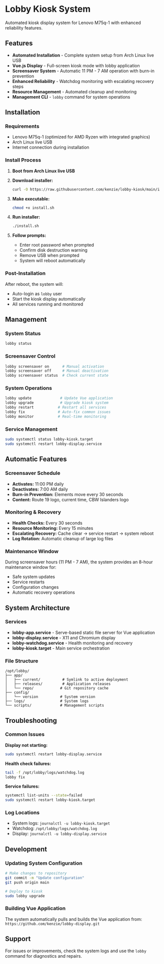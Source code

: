 # Lobby Kiosk System

Automated kiosk display system for Lenovo M75q-1 with enhanced reliability features.

## Features

- **Automated Installation** - Complete system setup from Arch Linux live USB
- **Vue.js Display** - Full-screen kiosk mode with lobby application
- **Screensaver System** - Automatic 11 PM - 7 AM operation with burn-in prevention
- **Enhanced Reliability** - Watchdog monitoring with escalating recovery steps
- **Resource Management** - Automated cleanup and monitoring
- **Management CLI** - `lobby` command for system operations

## Installation

### Requirements
- Lenovo M75q-1 (optimized for AMD Ryzen with integrated graphics)
- Arch Linux live USB
- Internet connection during installation

### Install Process

1. **Boot from Arch Linux live USB**

2. **Download installer:**
   ```bash
   curl -O https://raw.githubusercontent.com/kenzie/lobby-kiosk/main/install.sh
   ```

3. **Make executable:**
   ```bash
   chmod +x install.sh
   ```

4. **Run installer:**
   ```bash
   ./install.sh
   ```

5. **Follow prompts:**
   - Enter root password when prompted
   - Confirm disk destruction warning
   - Remove USB when prompted
   - System will reboot automatically

### Post-Installation

After reboot, the system will:
- Auto-login as `lobby` user
- Start the kiosk display automatically
- All services running and monitored

## Management

### System Status
```bash
lobby status
```

### Screensaver Control
```bash
lobby screensaver on      # Manual activation
lobby screensaver off     # Manual deactivation
lobby screensaver status  # Check current state
```

### System Operations
```bash
lobby update             # Update Vue application
lobby upgrade            # Upgrade kiosk system
lobby restart           # Restart all services
lobby fix               # Auto-fix common issues
lobby monitor           # Real-time monitoring
```

### Service Management
```bash
sudo systemctl status lobby-kiosk.target
sudo systemctl restart lobby-display.service
```

## Automatic Features

### Screensaver Schedule
- **Activates:** 11:00 PM daily
- **Deactivates:** 7:00 AM daily
- **Burn-in Prevention:** Elements move every 30 seconds
- **Content:** Route 19 logo, current time, CBW Islanders logo

### Monitoring & Recovery
- **Health Checks:** Every 30 seconds
- **Resource Monitoring:** Every 15 minutes
- **Escalating Recovery:** Cache clear → service restart → system reboot
- **Log Rotation:** Automatic cleanup of large log files

### Maintenance Window
During screensaver hours (11 PM - 7 AM), the system provides an 8-hour maintenance window for:
- Safe system updates
- Service restarts
- Configuration changes
- Automatic recovery operations

## System Architecture

### Services
- **lobby-app.service** - Serve-based static file server for Vue application
- **lobby-display.service** - X11 and Chromium display
- **lobby-watchdog.service** - Health monitoring and recovery
- **lobby-kiosk.target** - Main service orchestration

### File Structure
```
/opt/lobby/
├── app/
│   ├── current/          # Symlink to active deployment
│   ├── releases/         # Application releases
│   └── repo/            # Git repository cache
├── config/
│   └── version          # System version
├── logs/                # System logs
└── scripts/             # Management scripts
```

## Troubleshooting

### Common Issues

**Display not starting:**
```bash
sudo systemctl restart lobby-display.service
```

**Health check failures:**
```bash
tail -f /opt/lobby/logs/watchdog.log
lobby fix
```

**Service failures:**
```bash
systemctl list-units --state=failed
sudo systemctl restart lobby-kiosk.target
```

### Log Locations
- System logs: `journalctl -u lobby-kiosk.target`
- Watchdog: `/opt/lobby/logs/watchdog.log`
- Display: `journalctl -u lobby-display.service`

## Development

### Updating System Configuration
```bash
# Make changes to repository
git commit -m "Update configuration"
git push origin main

# Deploy to kiosk
sudo lobby upgrade
```

### Building Vue Application
The system automatically pulls and builds the Vue application from:
`https://github.com/kenzie/lobby-display.git`

## Support

For issues or improvements, check the system logs and use the `lobby` command for diagnostics and repairs.